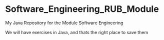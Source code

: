 # Software_Engineering_RUB_Module
My Java Repository for the Module Software Engineering

We will have exercises in Java, and thats the right place to save them
